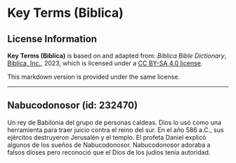 # Key Terms (Biblica)

## License Information

**Key Terms (Biblica)** is based on and adapted from: _Biblica Bible Dictionary_, [Biblica, Inc.](https://www.biblica.com/), 2023, which is licensed under a [CC BY-SA 4.0 license](https://creativecommons.org/licenses/by-sa/4.0/legalcode.en).

This markdown version is provided under the same license.



--------------------------------

## Nabucodonosor (id: 232470)

Un rey de Babilonia del grupo de personas caldeas. Dios lo usó como una herramienta para traer juicio contra el reino del sur. En el año 586 a.C., sus ejércitos destruyeron Jerusalén y el templo. El profeta Daniel explicó algunos de los sueños de Nabucodonosor. Nabucodonosor adoraba a falsos dioses pero reconoció que el Dios de los judíos tenía autoridad.



